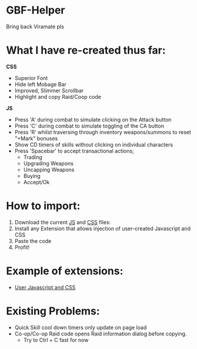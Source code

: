 # GBF-Helper
Bring back Viramate pls

# What I have re-created thus far:
 
**CSS**
* Superior Font
* Hide left Mobage Bar
* Improved, Slimmer Scrollbar
* Highlight and copy Raid/Coop code

**JS**
* Press 'A' during combat to simulate clicking on the Attack button
* Press 'C' during combat to simulate toggling of the CA button
* Press 'R' whilst traversing through inventory weapons/summons to reset "+Mark" bonuses
* Show CD timers of skills without clicking on individual characters
* Press 'Spacebar' to accept transactional actions;
  - Trading
  - Upgrading Weapons
  - Uncapping Weapons
  - Buying
  - Accept/Ok

# How to import:
1. Download the current [JS](https://github.com/Nirvaxstiel/GBF-Helper/blob/master/gbfhelper.js) and [CSS](https://github.com/Nirvaxstiel/GBF-Helper/blob/master/gbfhelper.css) files: 
2. Install any Extension that allows injection of user-created Javascript and CSS
3. Paste the code
4. Profit!

# Example of extensions:
* [User Javascript and CSS](https://chrome.google.com/webstore/detail/user-javascript-and-css/nbhcbdghjpllgmfilhnhkllmkecfmpld)


# Existing Problems:
* Quick Skill cool down timers only update on page load
* Co-op/Co-op Raid code opens Raid information dialog before copying.
  - Try to Ctrl + C fast for now

